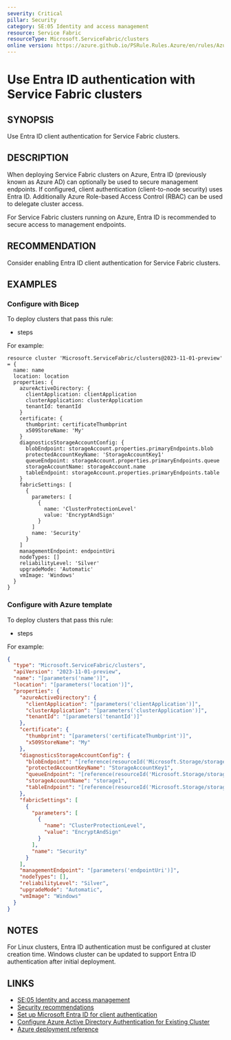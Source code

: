 ```yaml
---
severity: Critical
pillar: Security
category: SE:05 Identity and access management
resource: Service Fabric
resourceType: Microsoft.ServiceFabric/clusters
online version: https://azure.github.io/PSRule.Rules.Azure/en/rules/Azure.ServiceFabric.AAD/
---
```


# Use Entra ID authentication with Service Fabric clusters

## SYNOPSIS

Use Entra ID client authentication for Service Fabric clusters.

## DESCRIPTION

When deploying Service Fabric clusters on Azure,
Entra ID (previously known as Azure AD) can optionally be used to secure management endpoints.
If configured, client authentication (client-to-node security) uses Entra ID.
Additionally Azure Role-based Access Control (RBAC) can be used to delegate cluster access.

For Service Fabric clusters running on Azure, Entra ID is recommended to secure access to management endpoints.

## RECOMMENDATION

Consider enabling Entra ID client authentication for Service Fabric clusters.

## EXAMPLES

### Configure with Bicep

To deploy clusters that pass this rule:

- steps

For example:

```bicep
resource cluster 'Microsoft.ServiceFabric/clusters@2023-11-01-preview' = {
  name: name
  location: location
  properties: {
    azureActiveDirectory: {
      clientApplication: clientApplication
      clusterApplication: clusterApplication
      tenantId: tenantId
    }
    certificate: {
      thumbprint: certificateThumbprint
      x509StoreName: 'My'
    }
    diagnosticsStorageAccountConfig: {
      blobEndpoint: storageAccount.properties.primaryEndpoints.blob
      protectedAccountKeyName: 'StorageAccountKey1'
      queueEndpoint: storageAccount.properties.primaryEndpoints.queue
      storageAccountName: storageAccount.name
      tableEndpoint: storageAccount.properties.primaryEndpoints.table
    }
    fabricSettings: [
      {
        parameters: [
          {
            name: 'ClusterProtectionLevel'
            value: 'EncryptAndSign'
          }
        ]
        name: 'Security'
      }
    ]
    managementEndpoint: endpointUri
    nodeTypes: []
    reliabilityLevel: 'Silver'
    upgradeMode: 'Automatic'
    vmImage: 'Windows'
  }
}
```

### Configure with Azure template

To deploy clusters that pass this rule:

- steps

For example:

```json
{
  "type": "Microsoft.ServiceFabric/clusters",
  "apiVersion": "2023-11-01-preview",
  "name": "[parameters('name')]",
  "location": "[parameters('location')]",
  "properties": {
    "azureActiveDirectory": {
      "clientApplication": "[parameters('clientApplication')]",
      "clusterApplication": "[parameters('clusterApplication')]",
      "tenantId": "[parameters('tenantId')]"
    },
    "certificate": {
      "thumbprint": "[parameters('certificateThumbprint')]",
      "x509StoreName": "My"
    },
    "diagnosticsStorageAccountConfig": {
      "blobEndpoint": "[reference(resourceId('Microsoft.Storage/storageAccounts', 'storage1'), '2021-01-01').primaryEndpoints.blob]",
      "protectedAccountKeyName": "StorageAccountKey1",
      "queueEndpoint": "[reference(resourceId('Microsoft.Storage/storageAccounts', 'storage1'), '2021-01-01').primaryEndpoints.queue]",
      "storageAccountName": "storage1",
      "tableEndpoint": "[reference(resourceId('Microsoft.Storage/storageAccounts', 'storage1'), '2021-01-01').primaryEndpoints.table]"
    },
    "fabricSettings": [
      {
        "parameters": [
          {
            "name": "ClusterProtectionLevel",
            "value": "EncryptAndSign"
          }
        ],
        "name": "Security"
      }
    ],
    "managementEndpoint": "[parameters('endpointUri')]",
    "nodeTypes": [],
    "reliabilityLevel": "Silver",
    "upgradeMode": "Automatic",
    "vmImage": "Windows"
  }
}
```

## NOTES

For Linux clusters, Entra ID authentication must be configured at cluster creation time.
Windows cluster can be updated to support Entra ID authentication after initial deployment.

## LINKS

- [SE:05 Identity and access management](https://learn.microsoft.com/azure/well-architected/security/identity-access)
- [Security recommendations](https://learn.microsoft.com/azure/service-fabric/service-fabric-cluster-security#security-recommendations)
- [Set up Microsoft Entra ID for client authentication](https://learn.microsoft.com/azure/service-fabric/service-fabric-cluster-creation-setup-aad)
- [Configure Azure Active Directory Authentication for Existing Cluster](https://github.com/Azure/Service-Fabric-Troubleshooting-Guides/blob/master/Security/Configure%20Azure%20Active%20Directory%20Authentication%20for%20Existing%20Cluster.md)
- [Azure deployment reference](https://learn.microsoft.com/azure/templates/microsoft.servicefabric/clusters)
